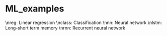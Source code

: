 # ML_examples

\nreg: Linear regression 
\nclass: Classification 
\nnn: Neural network 
\nlstm: Long-short term memory 
\nrnn: Recurrent neural network 
